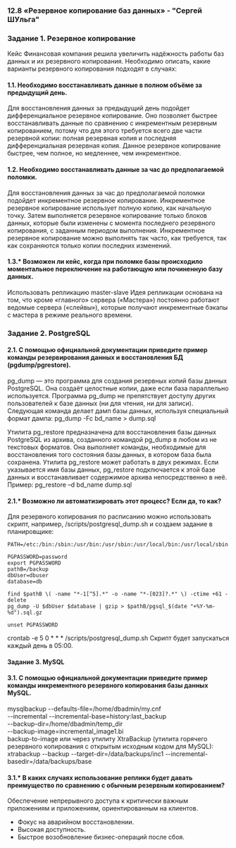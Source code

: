 ### 12.8 «Резервное копирование баз данных» - "Сергей ШУльга"

### Задание 1. Резервное копирование
Кейс
Финансовая компания решила увеличить надёжность работы баз данных и их резервного копирования.
Необходимо описать, какие варианты резервного копирования подходят в случаях:

#### 1.1. Необходимо восстанавливать данные в полном объёме за предыдущий день.
Для восстановления данных за предыдущий день подойдет дифференциальное резервное копирование. Оно позволяет быстрее восстанавливать данные по сравнению с инкрементным резервным копированием, потому что для этого требуется всего две части резервной копии: полная резервная копия и последняя дифференциальная резервная копия. Данное резервное копирование быстрее, чем полное, но медленнее, чем инкрементное.

#### 1.2. Необходимо восстанавливать данные за час до предполагаемой поломки.
Для восстановления данных за час до предполагаемой поломки подойдет инкрементное резервное копирование. Инкрементное резервное копирование использует полную копию, как начальную точку. Затем выполняется резервное копирование только блоков данных, которые были изменены с момента последнего резервного копирования, с заданным периодом выполнения. Инкрементное резервное копирование можно выполнять так часто, как требуется, так как сохраняются только копии последних изменений. 

#### 1.3.* Возможен ли кейс, когда при поломке базы происходило моментальное переключение на работающую или починенную базу данных.
Использовать репликацию master-slave
Идея репликации основана на том, что кроме «главного» сервера («Мастера») постоянно работают ведомые сервера («слейвы»), которые получают инкрементные бэкапы с мастера в режиме реального времени.

### Задание 2. PostgreSQL
#### 2.1. С помощью официальной документации приведите пример команды резервирования данных и восстановления БД (pgdump/pgrestore).
pg_dump — это программа для создания резервных копий базы данных PostgreSQL. Она создаёт целостные копии, даже если база параллельно используется. Программа pg_dump не препятствует доступу других пользователей к базе данных (ни для чтения, ни для записи).
Следующая команда делает дамп базы данных, используя специальный формат дампа:
pg_dump -Fc bd_name > dump.sql

Утилита pg_restore предназначена для восстановления базы данных PostgreSQL из архива, созданного командой pg_dump в любом из не текстовых форматов. Она выполняет команды, необходимые для восстановления того состояния базы данных, в котором база была сохранена. Утилита pg_restore может работать в двух режимах. Если указывается имя базы данных, pg_restore подключается к этой базе данных и восстанавливает содержимое архива непосредственно в неё. 
Пример:
pg_restore –d bd_name dump.sql

#### 2.1.* Возможно ли автоматизировать этот процесс? Если да, то как?
Для резервного копирования по расписанию можно использовать скрипт, например, /scripts/postgresql_dump.sh и создаем задание в планировщике:
```
PATH=/etc:/bin:/sbin:/usr/bin:/usr/sbin:/usr/local/bin:/usr/local/sbin

PGPASSWORD=password
export PGPASSWORD
pathB=/backup
dbUser=dbuser
database=db

find $pathB \( -name "*-1[^5].*" -o -name "*-[023]?.*" \) -ctime +61 -delete
pg_dump -U $dbUser $database | gzip > $pathB/pgsql_$(date "+%Y-%m-%d").sql.gz

unset PGPASSWORD
```
crontab -e
5 0 * * * /scripts/postgresql_dump.sh
Скрипт будет запускаться каждый день в 05:00.

#### Задание 3. MySQL
#### 3.1. С помощью официальной документации приведите пример команды инкрементного резервного копирования базы данных MySQL.
mysqlbackup --defaults-file=/home/dbadmin/my.cnf \
  --incremental --incremental-base=history:last_backup \
  --backup-dir=/home/dbadmin/temp_dir \
  --backup-image=incremental_image1.bi \
   backup-to-image
или через утилиту XtraBackup (утилита горячего резервного копирования с открытым исходным кодом для MySQL):
xtrabackup --backup --target-dir=/data/backups/inc1 --incremental-basedir=/data/backups/base

#### 3.1.* В каких случаях использование реплики будет давать преимущество по сравнению с обычным резервным копированием?
Обеспечение непрерывного доступа к критически важным приложениям и приложениям, ориентированным на клиентов.
- Фокус на аварийном восстановлении.
- Высокая доступность.
- Быстрое возобновление бизнес-операций после сбоя.

